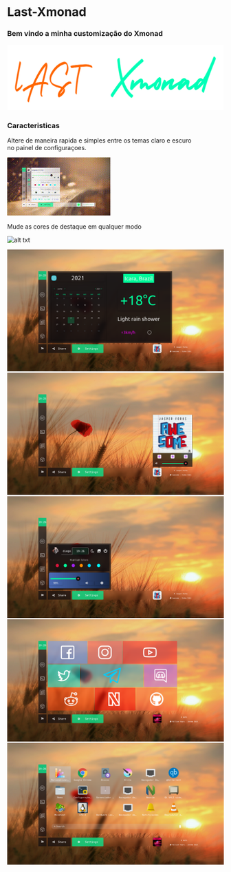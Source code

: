 # Last-Xmonad

### Bem vindo a minha customização do Xmonad

![alt txt](https://github.com/Paladin1991/Last-Xmonad/blob/main/capturas/last.png)

### Caracteristicas

Altere de maneira rapida e simples entre os temas claro e escuro  
no painel de configuraçoes.

![alt txt](https://github.com/Paladin1991/Last-Xmonad/blob/main/capturas/mode.gif)

Mude as cores de destaque em qualquer modo

![alt txt](https://github.com/Paladin1991/Last-Xmonad/blob/main/capturas/highlight.gif)


![alt txt](https://github.com/Paladin1991/Last-Xmonad/blob/main/capturas/1.png)
![alt txt](https://github.com/Paladin1991/Last-Xmonad/blob/main/capturas/2.png)
![alt txt](https://github.com/Paladin1991/Last-Xmonad/blob/main/capturas/3.png)
![alt txt](https://github.com/Paladin1991/Last-Xmonad/blob/main/capturas/4.png)
![alt txt](https://github.com/Paladin1991/Last-Xmonad/blob/main/capturas/5.png)
